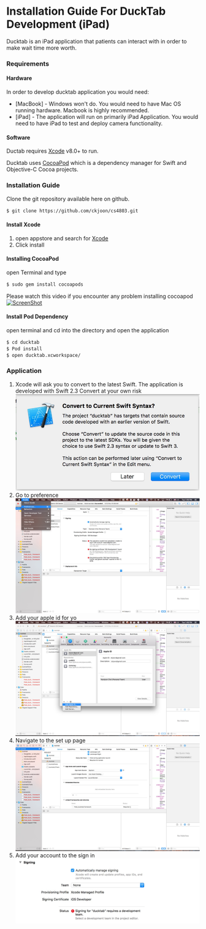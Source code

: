 # Installation Guide For DuckTab Development (iPad)

Ducktab is an iPad application that patients can interact with in order to make wait time more worth.

### Requirements

#### Hardware
In order to develop ducktab application you would need:

* [MacBook] - Windows won't do. You would need to have Mac OS running hardware. Macbook is highly recommended.
* [iPad] - The application will run on primarily iPad Application. You would need to have iPad to test and deploy camera functionality. 

#### Software

Ductab requires [Xcode](https://developer.apple.com/xcode/downloads/) v8.0+ to run.

Ducktab uses [CocoaPod](https://cocoapods.org/) which is a dependency manager for Swift and Objective-C Cocoa projects.

### Installation Guide

Clone the git repository available here on github.
```sh
$ git clone https://github.com/ckjoon/cs4803.git 
```

#### Install Xcode
1. open appstore and search for  [Xcode](https://developer.apple.com/xcode/downloads)
2. Click install
#### Installing CocoaPod
open Terminal and type
```sh
$ sudo gem install cocoapods
```

Please watch this video if you encounter any problem installing cocoapod
[![ScreenShot](http://img.youtube.com/vi/iEAjvNRdZa0/0.jpg)](https://www.youtube.com/watch?v=iEAjvNRdZa0&spfreload=10)

#### Install Pod Dependency
open terminal and cd into the directory and open the application
```sh
$ cd ducktab
$ Pod install
$ open ducktab.xcworkspace/
```


### Application 
1. Xcode will ask you to convert to the latest Swift. The application is developed with Swift 2.3 Convert at your own risk
![ScreenShot](Screenshots/convert.jpeg)
2. Go to preference
![ScreenShot](Screenshots/preference.jpeg)
3. Add your apple id for yo
![ScreenShot](Screenshots/appleid.jpeg)
4. Navigate to the set up page
![ScreenShot](Screenshots/screen.jpeg)
5. Add your account to the sign in
![ScreenShot](Screenshots/signin.jpeg)





